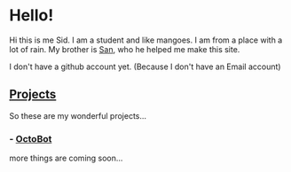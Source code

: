 # Hello!

Hi this is me Sid. I am a student and like mangoes. I am from a place with a lot of rain. My brother is [San](https://github.com/0baa), who he helped me make this site.

I don't have a github account yet. (Because I don't have an Email account)

## [Projects](https://github.com/earthoctobot)

So these are my wonderful projects...

### - [OctoBot](https://github.com/earthoctobot/octobot)

more things are coming soon...
